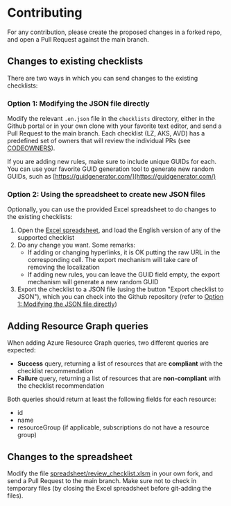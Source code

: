 # Contributing

For any contribution, please create the proposed changes in a forked repo, and open a Pull Request against the main branch.

## Changes to existing checklists

There are two ways in which you can send changes to the existing checklists:

### Option 1: Modifying the JSON file directly

Modify the relevant `.en.json` file in the `checklists` directory, either in the Github portal or in your own clone with your favorite text editor, and send a Pull Request to the main branch. Each checklist (LZ, AKS, AVD) has a predefined set of owners that will review the individual PRs (see [CODEOWNERS](./CODEOWNERS)).

If you are adding new rules, make sure to include unique GUIDs for each. You can use your favorite GUID generation tool to generate new random GUIDs, such as [https://guidgenerator.com/](https://guidgenerator.com/)

### Option 2: Using the spreadsheet to create new JSON files

Optionally, you can use the provided Excel spreadsheet to do changes to the existing checklists:

1. Open the [Excel spreadsheet](./spreadsheet/review_checklist.xlsm), and load the English version of any of the supported checklist
1. Do any change you want. Some remarks:
    - If adding or changing hyperlinks, it is OK putting the raw URL in the corresponding cell. The export mechanism will take care of removing the localization
    - If adding new rules, you can leave the GUID field empty, the export mechanism will generate a new random GUID
1. Export the checklist to a JSON file (using the button "Export checklist to JSON"), which you can check into the Github repository (refer to [Option 1: Modifying the JSON file directly](#option-1-modifying-the-jSON-file-directly))

## Adding Resource Graph queries

When adding Azure Resource Graph queries, two different queries are expected:

* **Success** query, returning a list of resources that are **compliant** with the checklist recommendation
* **Failure** query, returning a list of resources that are **non-compliant** with the checklist recommendation

Both queries should return at least the following fields for each resource:

- id
- name
- resourceGroup (if applicable, subscriptions do not have a resource group)

## Changes to the spreadsheet

Modify the file [spreadsheet/review_checklist.xlsm](./spreadsheet/review_checklist.xlsm) in your own fork, and send a Pull Request to the main branch. Make sure not to check in temporary files (by closing the Excel spreadsheet before git-adding the files).
